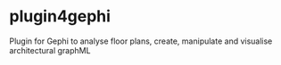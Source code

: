 plugin4gephi
============

Plugin for Gephi to analyse floor plans, create, manipulate and visualise architectural graphML
